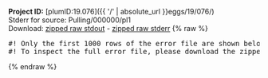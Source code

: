**Project ID:** [plumID:19.076]({{ '/' | absolute_url }}eggs/19/076/)  
Stderr for source:  Pulling/000000/pl1   
Download: [zipped raw stdout](pl1.plumed_master.stdout.txt.zip) - [zipped raw stderr](pl1.plumed_master.stderr.txt.zip) 
{% raw %}
<pre>
#! Only the first 1000 rows of the error file are shown below
#! To inspect the full error file, please download the zipped raw stderr file above
</pre>
{% endraw %}
